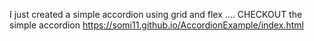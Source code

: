 I just created a simple accordion using grid and flex ....
CHECKOUT the simple accordion  https://somi11.github.io/AccordionExample/index.html 
